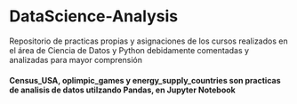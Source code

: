 # DataScience-Analysis
Repositorio de practicas propias y asignaciones de los cursos realizados en el área de Ciencia de Datos y Python debidamente comentadas y analizadas para mayor comprensión

#### Census_USA, oplimpic_games y energy_supply_countries son practicas de analisis de datos utilzando Pandas, en Jupyter Notebook
